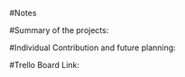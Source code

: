 #Notes

#Summary of the projects:

#Individual Contribution and future planning:

#Trello Board Link:


